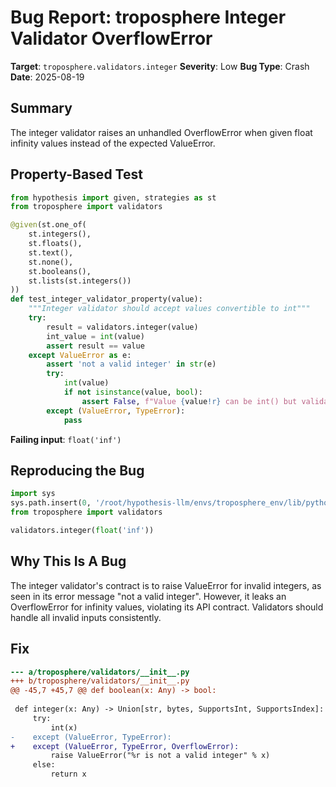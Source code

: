 # Bug Report: troposphere Integer Validator OverflowError

**Target**: `troposphere.validators.integer`
**Severity**: Low
**Bug Type**: Crash
**Date**: 2025-08-19

## Summary

The integer validator raises an unhandled OverflowError when given float infinity values instead of the expected ValueError.

## Property-Based Test

```python
from hypothesis import given, strategies as st
from troposphere import validators

@given(st.one_of(
    st.integers(),
    st.floats(),
    st.text(),
    st.none(),
    st.booleans(),
    st.lists(st.integers())
))
def test_integer_validator_property(value):
    """Integer validator should accept values convertible to int"""
    try:
        result = validators.integer(value)
        int_value = int(value)
        assert result == value
    except ValueError as e:
        assert 'not a valid integer' in str(e)
        try:
            int(value)
            if not isinstance(value, bool):
                assert False, f"Value {value!r} can be int() but validator rejected"
        except (ValueError, TypeError):
            pass
```

**Failing input**: `float('inf')`

## Reproducing the Bug

```python
import sys
sys.path.insert(0, '/root/hypothesis-llm/envs/troposphere_env/lib/python3.13/site-packages')
from troposphere import validators

validators.integer(float('inf'))
```

## Why This Is A Bug

The integer validator's contract is to raise ValueError for invalid integers, as seen in its error message "not a valid integer". However, it leaks an OverflowError for infinity values, violating its API contract. Validators should handle all invalid inputs consistently.

## Fix

```diff
--- a/troposphere/validators/__init__.py
+++ b/troposphere/validators/__init__.py
@@ -45,7 +45,7 @@ def boolean(x: Any) -> bool:
 
 def integer(x: Any) -> Union[str, bytes, SupportsInt, SupportsIndex]:
     try:
         int(x)
-    except (ValueError, TypeError):
+    except (ValueError, TypeError, OverflowError):
         raise ValueError("%r is not a valid integer" % x)
     else:
         return x
```